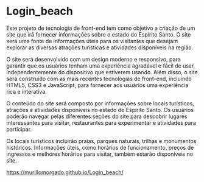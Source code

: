 # Login_beach

Este projeto de tecnologia de front-end tem como objetivo a criação de um site que irá fornecer informações sobre o estado do Espírito Santo. O site será uma fonte de informações úteis para os visitantes que desejam explorar as diversas atrações turísticas e atividades disponíveis na região.

O site será desenvolvido com um design moderno e responsivo, para garantir que os usuários tenham uma experiência agradável e fácil de usar, independentemente do dispositivo que estiverem usando. Além disso, o site será construído com as mais recentes tecnologias de front-end, incluindo HTML5, CSS3 e JavaScript, para fornecer aos usuários uma experiência rica e interativa.

O conteúdo do site será composto por informações sobre locais turísticos, atrações e atividades disponíveis no estado do Espírito Santo. Os usuários poderão navegar pelas diferentes seções do site para descobrir lugares interessantes para visitar, restaurantes para experimentar e atividades para participar.

Os locais turísticos incluirão praias, parques naturais, trilhas e monumentos históricos. Informações úteis, como horários de funcionamento, preços de ingressos e melhores horários para visitar, também estarão disponíveis no site.


https://murillomorgado.github.io/Login_beach/